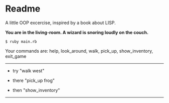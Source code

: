 # Readme

A little OOP excercise, inspired by a book about LISP.

__You are in the living-room. A wizard is snoring loudly on the couch.__

`$ ruby main.rb`

Your commands are: help, look_around, walk, pick_up, show_inventory, exit_game


___
* try "walk west"

* there "pick_up frog"

* then "show_inventory"
___
